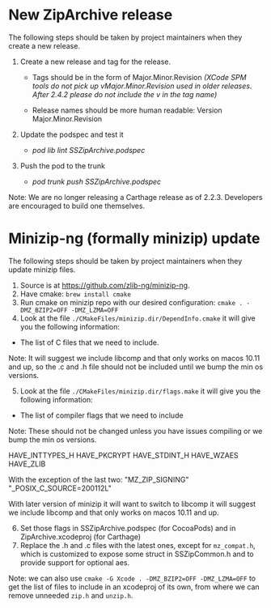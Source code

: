 # New ZipArchive release

The following steps should be taken by project maintainers when they create a new release.

1. Create a new release and tag for the release.

    - Tags should be in the form of Major.Minor.Revision 
     *(XCode SPM tools do not pick up vMajor.Minor.Revision used in older releases. After 2.4.2 please do not include the v in the tag name)*

    - Release names should be  more human readable: Version Major.Minor.Revision

2. Update the podspec and test it

    - *pod lib lint SSZipArchive.podspec*

3. Push the pod to the trunk

    - *pod trunk push SSZipArchive.podspec*


Note: We are no longer releasing a Carthage release as of 2.2.3. Developers are encouraged to build one themselves.


# Minizip-ng (formally minizip) update

The following steps should be taken by project maintainers when they update minizip files.

1. Source is at https://github.com/zlib-ng/minizip-ng.
2. Have cmake:
`brew install cmake`
3. Run cmake on minizip repo with our desired configuration:
`cmake . -DMZ_BZIP2=OFF -DMZ_LZMA=OFF`
4. Look at the file `./CMakeFiles/minizip.dir/DependInfo.cmake` it will give you the following information:
- The list of C files that we need to include.

Note: It will suggest we include libcomp and that only works on macos 10.11 and up, so the .c and .h file should not be included until we bump the min os versions.

5. Look at the file `./CMakeFiles/minizip.dir/flags.make` it will give you the following information:

- The list of compiler flags that we need to include 

Note: These should not be changed unless you have issues compiling or we bump the min os versions. 

HAVE_INTTYPES_H HAVE_PKCRYPT HAVE_STDINT_H HAVE_WZAES HAVE_ZLIB

With the exception of the last two: "MZ_ZIP_SIGNING" "_POSIX_C_SOURCE=200112L"

With later version of minizip it will want to switch to libcomp it will suggest we include libcomp and that only works on macos 10.11 and up.

6. Set those flags in SSZipArchive.podspec (for CocoaPods) and in ZipArchive.xcodeproj (for Carthage)
7. Replace the .h and .c files with the latest ones, except for `mz_compat.h`, which is customized to expose some struct in SSZipCommon.h and to provide support for optional aes.

Note: we can also use `cmake -G Xcode . -DMZ_BZIP2=OFF -DMZ_LZMA=OFF` to get the list of files to include in an xcodeproj of its own, from where we can remove unneeded `zip.h` and `unzip.h`.
